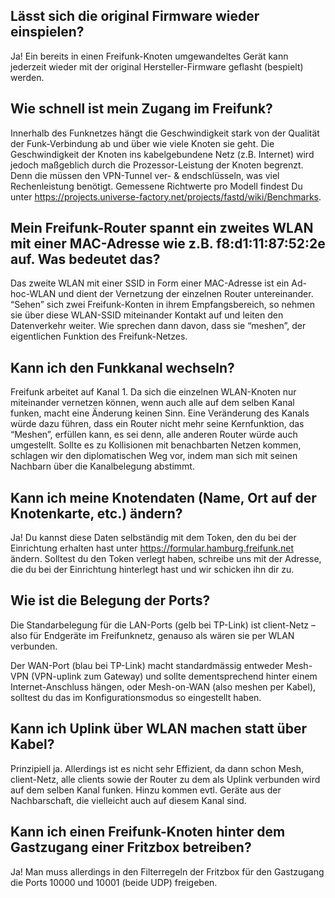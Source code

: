 Lässt sich die original Firmware wieder einspielen?
--------------
Ja! Ein bereits in einen Freifunk-Knoten umgewandeltes Gerät kann jederzeit wieder mit der original Hersteller-Firmware geflasht (bespielt) werden.

Wie schnell ist mein Zugang im Freifunk?
--------------
Innerhalb des Funknetzes hängt die Geschwindigkeit stark von der Qualität der Funk-Verbindung ab und über wie viele Knoten sie geht. Die Geschwindigkeit der Knoten ins kabelgebundene Netz (z.B. Internet) wird jedoch maßgeblich durch die Prozessor-Leistung der Knoten begrenzt. Denn die müssen den VPN-Tunnel ver- & endschlüsseln, was viel Rechenleistung benötigt. Gemessene Richtwerte pro Modell findest Du unter https://projects.universe-factory.net/projects/fastd/wiki/Benchmarks.

Mein Freifunk-Router spannt ein zweites WLAN mit einer MAC-Adresse wie z.B. f8:d1:11:87:52:2e auf. Was bedeutet das?
--------------
Das zweite WLAN mit einer SSID in Form einer MAC-Adresse ist ein Ad-hoc-WLAN und dient der Vernetzung der einzelnen Router untereinander. “Sehen” sich zwei Freifunk-Konten in ihrem Empfangsbereich, so nehmen sie über diese WLAN-SSID miteinander Kontakt auf und leiten den Datenverkehr weiter. Wie sprechen dann davon, dass sie “meshen”, der eigentlichen Funktion des Freifunk-Netzes.

Kann ich den Funkkanal wechseln?
--------------
Freifunk arbeitet auf Kanal 1. Da sich die einzelnen WLAN-Knoten nur miteinander vernetzen können, wenn auch alle auf dem selben Kanal funken, macht eine Änderung keinen Sinn. Eine Veränderung des Kanals würde dazu führen, dass ein Router nicht mehr seine Kernfunktion, das “Meshen”, erfüllen kann, es sei denn, alle anderen Router würde auch umgestellt. Sollte es zu Kollisionen mit benachbarten Netzen kommen, schlagen wir den diplomatischen Weg vor, indem man sich mit seinen Nachbarn über die Kanalbelegung abstimmt.

Kann ich meine Knotendaten (Name, Ort auf der Knotenkarte, etc.) ändern?
--------------
Ja! Du kannst diese Daten selbständig mit dem Token, den du bei der Einrichtung erhalten hast unter https://formular.hamburg.freifunk.net ändern. Solltest du den Token verlegt haben, schreibe uns mit der Adresse, die du bei der Einrichtung hinterlegt hast und wir schicken ihn dir zu.

Wie ist die Belegung der Ports?
--------------
Die Standarbelegung für die LAN-Ports (gelb bei TP-Link) ist client-Netz – also für Endgeräte im Freifunknetz, genauso als wären sie per WLAN verbunden.

Der WAN-Port (blau bei TP-Link) macht standardmässig entweder Mesh-VPN (VPN-uplink zum Gateway) und sollte dementsprechend hinter einem Internet-Anschluss hängen, oder Mesh-on-WAN (also meshen per Kabel), solltest du das im Konfigurationsmodus so eingestellt haben.

Kann ich Uplink über WLAN machen statt über Kabel?
--------------
Prinzipiell ja. Allerdings ist es nicht sehr Effizient, da dann schon Mesh, client-Netz, alle clients sowie der Router zu dem als Uplink verbunden wird auf dem selben Kanal funken. Hinzu kommen evtl. Geräte aus der Nachbarschaft, die vielleicht auch auf diesem Kanal sind.

Kann ich einen Freifunk-Knoten hinter dem Gastzugang einer Fritzbox betreiben?
--------------
Ja! Man muss allerdings in den Filterregeln der Fritzbox für den Gastzugang die Ports 10000 und 10001 (beide UDP) freigeben.
